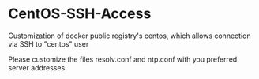 # CentOS-SSH-Access
Customization of docker public registry's centos, which allows connection via SSH to "centos" user

Please customize the files resolv.conf and ntp.conf with you preferred server addresses
